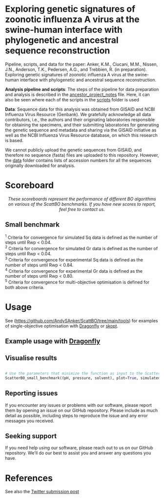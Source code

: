 
# Exploring genetic signatures of zoonotic influenza A virus at the swine-human interface with phylogenetic and ancestral sequence reconstruction

Pipeline, scripts, and data for the paper:
Anker, K.M., Ciucani, M.M., Nissen, J.N., Anderson, T.K., Pedersen, A.G., and Trebbien, R. (in preparation). Exploring genetic signatures of zoonotic influenza A virus at the swine-human interface with phylogenetic and ancestral sequence reconstruction.


**Analysis pipeline and scripts**:
The steps of the pipeline for data preparation and analysis is described in the [ancestor_project_notes](https://github.com/KMAnker/IAV_ancestral_reconstruction/blob/main/ancestor_project_notes.sh) file.
Here, it can also be seen where each of the scripts in the [scripts](https://github.com/KMAnker/IAV_ancestral_reconstruction/tree/main/scripts) folder is used


**Data**:
Sequence data for this analysis was obtained from GISAID and NCBI Influenza Virus Resource (Genbank). 
We gratefully acknowledge all data contributors, i.e., the authors and their originating laboratories responsible for obtaining the specimens, and their submitting laboratories for generating the genetic sequence and metadata and sharing via the GISAID initiative as well as the NCBI Influenza Virus Resource database, on which this research is based.

We cannot publicly upload the genetic sequences from GISAID, and therefore no sequence (fasta) files are uploaded to this repository. However, the [data](https://github.com/KMAnker/IAV_ancestral_reconstruction/tree/main/data) folder contains lists of accession numbers for all the sequences originally downloaded for analysis.


# Scoreboard

<p align="center"><i>These scoreboards represent the performance of different BO algorithms on various of the ScattBO benchmarks. If you have new scores to report, feel free to contact us.</i></p>

## Small benchmark 


<sup>1</sup> Criteria for convergence for simulated Sq data is defined as the number of steps until Rwp < 0.04.<br>
<sup>2</sup> Criteria for convergence for simulated Gr data is defined as the number of steps until Rwp < 0.04.<br>
<sup>3</sup> Criteria for convergence for experimental Sq data is defined as the number of steps until Rwp < 0.84.<br>
<sup>4</sup> Criteria for convergence for experimental Gr data is defined as the number of steps until Rwp < 0.80.<br>
<sup>5</sup> Criteria for convergence for multi-objective optimisation is defined for both above criteria.

# Usage
See (https://github.com/AndySAnker/ScattBO/tree/main/tools) for examples of single-objective optimisation with [Dragonfly](https://github.com/dragonfly/dragonfly/tree/master) or [skopt](https://scikit-optimize.github.io/stable/auto_examples/bayesian-optimization.html).

## Example usage with [Dragonfly](https://github.com/dragonfly/dragonfly/tree/master)


## Visualise results
```python

# Use the parameters that minimize the function as input to the ScatterBO_small_benchmark function
ScatterBO_small_benchmark((pH, pressure, solvent), plot=True, simulated_or_experimental='simulated', scatteringfunction='Gr')

```


## Reporting issues

If you encounter any issues or problems with our software, please report them by opening an issue on our GitHub repository. Please include as much detail as possible, including steps to reproduce the issue and any error messages you received.

## Seeking support

If you need help using our software, please reach out to us on our GitHub repository. We'll do our best to assist you and answer any questions you have.

# References

See also the [Twitter submission post](https://twitter.com/SodeAndy/status/1773474538631651769)
